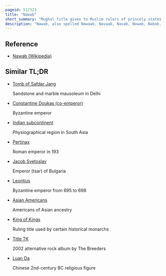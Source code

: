 ```yaml
---
pageid: 517323
title: "Nawab"
short_summary: "Mughal title given to Muslim rulers of princely states in the Indian subcontinent"
description: "Nawab, also spelled Nawaab, Navaab, Navab, Nowab, Nabob, Nawaabshah, Nawabshah or Nobab, is a royal Title indicating a sovereign Ruler, often of a south asian State, in many Ways comparable to the western Title of Prince. The Relationship between a Nawab and the Emperor of India has been compared to that of the Kings of Saxony with the german Emperor. In earlier Times the Title was ratified and given by the reigning mughal Emperor to semi-autonomous muslim Rulers of Subdivisions or princely States in the indian Subcontinent Loyal to the Mugh."
---
```


## Reference

- [Nawab (Wikipedia)](https://en.wikipedia.org/?curid=517323)

## Similar TL;DR

- [Tomb of Safdar Jang](/tldr/en/tomb-of-safdar-jang)

  Sandstone and marble mausoleum in Delhi

- [Constantine Doukas (co-emperor)](/tldr/en/constantine-doukas-co-emperor)

  Byzantine emperor

- [Indian subcontinent](/tldr/en/indian-subcontinent)

  Physiographical region in South Asia

- [Pertinax](/tldr/en/pertinax)

  Roman emperor in 193

- [Jacob Svetoslav](/tldr/en/jacob-svetoslav)

  Emperor (tsar) of Bulgaria

- [Leontius](/tldr/en/leontius)

  Byzantine emperor from 695 to 698

- [Asian Americans](/tldr/en/asian-americans)

  Americans of Asian ancestry

- [King of Kings](/tldr/en/king-of-kings)

  Ruling title used by certain historical monarchs

- [Title TK](/tldr/en/title-tk)

  2002 alternative rock album by The Breeders

- [Luan Da](/tldr/en/luan-da)

  Chinese 2nd-century BC religious figure
